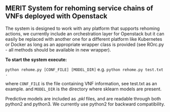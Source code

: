 ## MERIT System for rehoming service chains of VNFs deployed with Openstack
The system is designed to work with any platform that supports rehoming actions, we currently include an orchestration layer for Openstack but it can easily be replaced with another one for a different platform like Kubernetes or Docker as long as an appropriate wrapper class is provided (see ROrc.py - all methods should be available in new wrapper).

**To start the system execute:**

`python rehome.py [CONF_FILE] [MODEL_DIR]` 
e.g. `python rehome.py test.txt .`

where `CONF_FILE` is the file containing VNF information, see test.txt as an example.
and `MODEL_DIR` is the directory where sklearn models are present.

Predictive models are included as *.pkl* files, and are readable through both python2 and python3. We currently use python2 for backward compatibility. 
